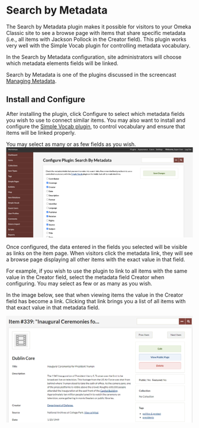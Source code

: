 # Search by Metadata

The Search by Metadata plugin makes it possible for visitors to your Omeka Classic site to see a browse page with items that share specific metadata (i.e., all items with Jackson Pollock in the Creator field). This plugin works very well with the Simple Vocab plugin for controlling metadata vocabulary.

In the Search by Metadata configuration, site administrators will choose which metadata elements fields will be linked.

Search by Metadata is one of the plugins discussed in the screencast [Managing Metadata](https://vimeo.com/176189711). 

## Install and Configure

After installing the plugin, click Configure to select which metadata fields you wish to use to connect similar items. You may also want to install and configure the [Simple Vocab plugin](SimpleVocab.md), to control vocabulary and ensure that
items will be linked properly.

You may select as many or as few fields as you wish.
![SearchbyMetadata.png](../doc_files/plugin_images/SearchbyMetadata.png)

Once configured, the data entered in the fields you selected will be visible as links on the item page. When visitors click the metadata link, they will see a browse page displaying all other items with the exact value in that field.

For example, if you wish to use the plugin to link to all items with the same value in the Creator field, select the metadata field Creator when configuring. You may select as few or as many as you wish.

In the image below, see that when viewing items the value in the Creator field has become a link. Clicking that link brings you a list of all items with that exact value in that metadata field.

![SearchCreator.png](../doc_files/plugin_images/SearchCreator.png)
